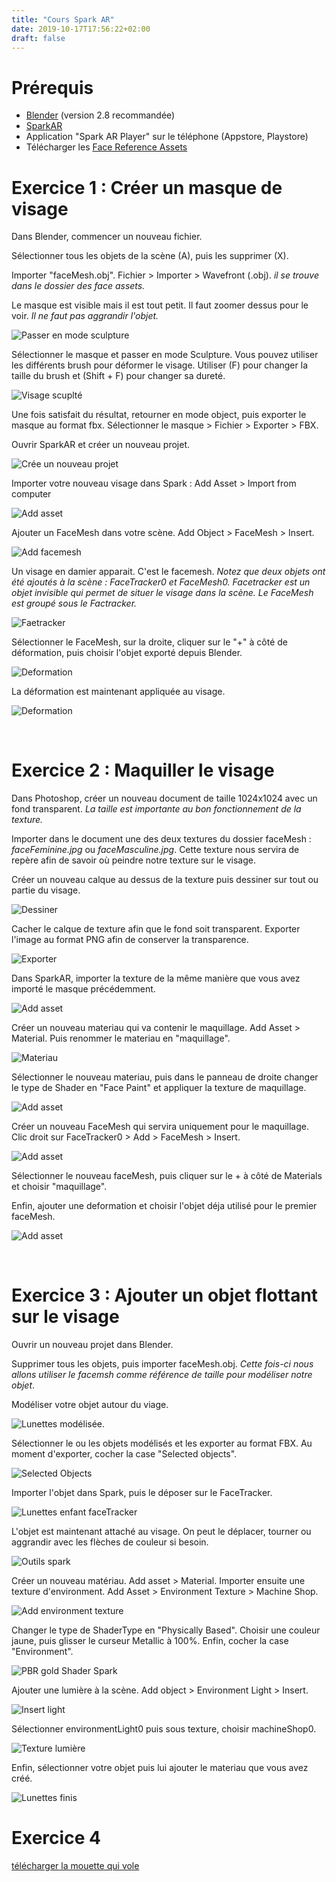 ```yaml
---
title: "Cours Spark AR"
date: 2019-10-17T17:56:22+02:00
draft: false
---
```


Prérequis
=========

*   [Blender](https://www.blender.org/) (version 2.8 recommandée)
*   [SparkAR](https://sparkar.facebook.com/)
*   Application "Spark AR Player" sur le téléphone (Appstore, Playstore)
*   Télécharger les [Face Reference Assets](https://developers.facebook.com/docs/ar-studio/before-you-start/basics/using-the-face-reference-assets/)

Exercice 1 : Créer un masque de visage 
======================
Dans Blender, commencer un nouveau fichier.

Sélectionner tous les objets de la scène (A), puis les supprimer (X).

Importer "faceMesh.obj". Fichier > Importer > Wavefront (.obj). *il se trouve dans le dossier des face assets.*

Le masque est visible mais il est tout petit. Il faut zoomer dessus pour le voir. *Il ne faut pas aggrandir l'objet.*

![Passer en mode sculpture](/img/cours/spark/1-1.PNG)

Sélectionner le masque et passer en mode Sculpture. Vous pouvez utiliser les différents brush pour déformer le visage. Utiliser (F) pour changer la taille du brush et (Shift + F) pour changer sa dureté.

![Visage scuplté](/img/cours/spark/1-2.PNG)

Une fois satisfait du résultat, retourner en mode object, puis exporter le masque au format fbx. Sélectionner le masque > Fichier > Exporter > FBX.

Ouvrir SparkAR et créer un nouveau projet.

![Crée un nouveau projet](/img/cours/spark/1-3.PNG)

Importer votre nouveau visage dans Spark : Add Asset > Import from computer

![Add asset](/img/cours/spark/1-4.PNG)

Ajouter un FaceMesh dans votre scène. Add Object > FaceMesh > Insert.

![Add facemesh](/img/cours/spark/1-5.PNG)

Un visage en damier apparait. C'est le facemesh. *Notez que deux objets ont été ajoutés à la scène : FaceTracker0 et FaceMesh0. Facetracker est un objet invisible qui permet de situer le visage dans la scène. Le FaceMesh est groupé sous le Factracker.*

![Faetracker](/img/cours/spark/1-6.PNG)

Sélectionner le FaceMesh, sur la droite, cliquer sur le "+" à côté de déformation, puis choisir l'objet exporté depuis Blender.

![Deformation](/img/cours/spark/1-7.PNG)

La déformation est maintenant appliquée au visage.

![Deformation](/img/cours/spark/1-8.PNG)

<br/>

Exercice 2 :  Maquiller le visage
===========

Dans Photoshop, créer un nouveau document de taille 1024x1024 avec un fond transparent. *La taille est importante au bon fonctionnement de la texture.* 

Importer dans le document une des deux textures du dossier faceMesh : *faceFeminine.jpg* ou *faceMasculine.jpg*. Cette texture nous servira de repère afin de savoir où peindre notre texture sur le visage.

Créer un nouveau calque au dessus de la texture puis dessiner sur tout ou partie du visage.

![Dessiner](/img/cours/spark/2-1.PNG)

Cacher le calque de texture afin que le fond soit transparent. Exporter l'image au format PNG afin de conserver la transparence.

![Exporter](/img/cours/spark/2-2.PNG)

Dans SparkAR, importer la texture de la même manière que vous avez importé le masque précédemment.

![Add asset](/img/cours/spark/1-4.PNG)

Créer un nouveau materiau qui va contenir le maquillage. Add Asset > Material. Puis renommer le materiau en "maquillage".

![Materiau](/img/cours/spark/2-3.PNG)

Sélectionner le nouveau materiau, puis dans le panneau de droite changer le type de Shader en "Face Paint" et appliquer la texture de maquillage.

![Add asset](/img/cours/spark/2-5.PNG)

Créer un nouveau FaceMesh qui servira uniquement pour le maquillage. Clic droit sur FaceTracker0 > Add > FaceMesh > Insert.

![Add asset](/img/cours/spark/2-6.PNG)

Sélectionner le nouveau faceMesh, puis cliquer sur le + à côté de Materials et choisir "maquillage".

Enfin, ajouter une deformation et choisir l'objet déja utilisé pour le premier faceMesh.

![Add asset](/img/cours/spark/2-7.PNG)

<br>

Exercice 3 : Ajouter un objet flottant sur le visage
===============

Ouvrir un nouveau projet dans Blender.

Supprimer tous les objets, puis importer faceMesh.obj. *Cette fois-ci nous allons utiliser le facemsh comme référence de taille pour modéliser notre objet*.

Modéliser votre objet autour du viage.

![Lunettes modélisée.](/img/cours/spark/3-1.PNG)

Sélectionner le ou les objets modélisés et les exporter au format FBX. Au moment d'exporter, cocher la case "Selected objects".

![Selected Objects](/img/cours/spark/3-2.PNG)

Importer l'objet dans Spark, puis le déposer sur le FaceTracker.

![Lunettes enfant faceTracker](/img/cours/spark/3-3.PNG)

L'objet est maintenant attaché au visage. On peut le déplacer, tourner ou aggrandir avec les flèches de couleur si besoin.

![Outils spark](/img/cours/spark/3-4.PNG)

Créer un nouveau matériau. Add asset > Material. Importer ensuite une texture d'environment. Add Asset > Environment Texture > Machine Shop.

![Add environment texture](/img/cours/spark/3-5.PNG)

Changer le type de ShaderType en "Physically Based". Choisir une couleur jaune, puis glisser le curseur Metallic à 100%. Enfin, cocher la case "Environment".

![PBR gold Shader Spark](/img/cours/spark/3-6.PNG)

Ajouter une lumière à la scène. Add object > Environment Light > Insert.

![Insert light](/img/cours/spark/3-7.PNG)

Sélectionner environmentLight0 puis sous texture, choisir machineShop0.

![Texture lumière](/img/cours/spark/3-8.PNG)

Enfin, sélectionner votre objet puis lui ajouter le materiau que vous avez créé.

![Lunettes finis](/img/cours/spark/3-9.PNG)


Exercice 4
================
[télécharger la mouette qui vole](/files/mouettequivole.fbx)











